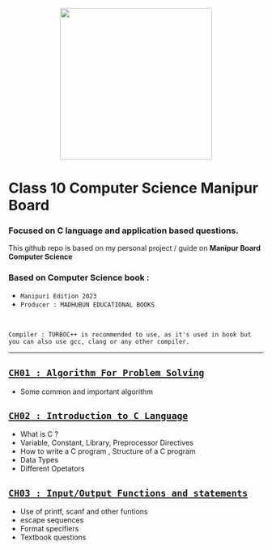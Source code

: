 <p align="center">
  
<img src="https://media4.giphy.com/media/v1.Y2lkPTc5MGI3NjExNDk2dGpobWFvcTZjNHB3dmEybnFveDg5b2F5OHRvZnk2MHo1cmFxayZlcD12MV9pbnRlcm5hbF9naWZfYnlfaWQmY3Q9cw/owQJ2yEhoC1NxCncBi/giphy.gif" width="300" />

</p>

# Class 10 Computer Science Manipur Board 

### Focused on C language and application based questions.

This github repo is based on my personal project / guide 
on **Manipur Board Computer Science**


### Based on Computer Science book : 
- `Manipuri Edition 2023 `
- `Producer : MADHUBUN EDUCATIONAL BOOKS`
<br>


`Compiler : TURBOC++ is recommended to use, as it's used in book but you can also use gcc, clang or any other compiler.`

---

## [`CH01 : Algorithm For Problem Solving`](https://github.com/tanxzen/Class10CS/tree/main/CH01)
- Some common and important algorithm

## [`CH02 : Introduction to C Language`](https://github.com/tanxzen/Class10CS/tree/main/CH02)
- What is C ?
- Variable, Constant, Library, Preprocessor Directives 
- How to write a C program , Structure of a C program
- Data Types
- Different Opetators

## [`CH03 : Input/Output Functions and statements`](https://github.com/tanxzen/Class10CS/tree/main/CH03)
- Use of printf, scanf and other funtions
- escape sequences
- Format specifiers
- Textbook questions

## 
